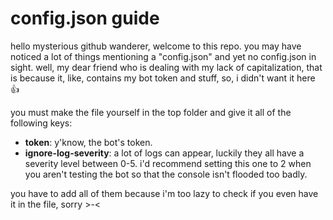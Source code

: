 # config.json guide
hello mysterious github wanderer, welcome to this repo. you may have noticed a lot of things mentioning a "config.json" and yet no config.json in sight. well, my dear friend who is dealing with my lack of capitalization, that is because it, like, contains my bot token and stuff, so, i didn't want it here :thumbsup:

you must make the file yourself in the top folder and give it all of the following keys:
- **token**: y'know, the bot's token.
- **ignore-log-severity**: a lot of logs can appear, luckily they all have a severity level between 0-5. i'd recommend setting this one to 2 when you aren't testing the bot so that the console isn't flooded too badly.

you have to add all of them because i'm too lazy to check if you even have it in the file, sorry >-<